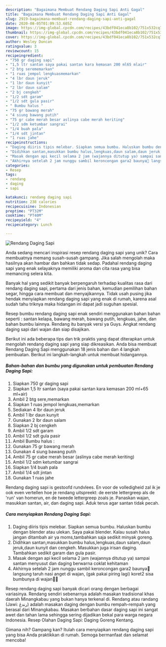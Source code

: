 ```yaml
---
description: "Bagaimana Membuat Rendang Daging Sapi Anti Gagal"
title: "Bagaimana Membuat Rendang Daging Sapi Anti Gagal"
slug: 2919-bagaimana-membuat-rendang-daging-sapi-anti-gagal
date: 2020-08-05T01:09:53.605Z
image: https://img-global.cpcdn.com/recipes/43bdf041eca8b102/751x532cq70/rendang-daging-sapi-foto-resep-utama.jpg
thumbnail: https://img-global.cpcdn.com/recipes/43bdf041eca8b102/751x532cq70/rendang-daging-sapi-foto-resep-utama.jpg
cover: https://img-global.cpcdn.com/recipes/43bdf041eca8b102/751x532cq70/rendang-daging-sapi-foto-resep-utama.jpg
author: Wesley Duncan
ratingvalue: 3
reviewcount: 15
recipeingredient:
- "750 gr daging sapi"
- "1,5 ltr santan saya pakai santan kara kemasan 200 ml65 mlair"
- "2 btg serememarkan"
- "1 ruas jempol lengkuasmemarkan"
- "4 lbr daun jeruk"
- "1 lbr daun kunyit"
- "2 lbr daun salam"
- "2 bj cengkeh"
- "1/2 sdt garam"
- "1/2 sdt gula pasir"
- " Bumbu halus "
- "75 gr bawang merah"
- "4 siung bawang putih"
- "75 gr cabe merah besar aslinya cabe merah keriting"
- "1/2 sdm ketumbar sangrai"
- "1/4 buah pala"
- "1/4 sdt jintan"
- "1 ruas jahe"
recipeinstructions:
- "Daging diiris tipis melebar. Siapkan semua bumbu. Haluskan bumbu dengan blender atau ulekan. Saya pakai blender. Kalau susah halus jangan ditambah air ya moms,tambahkan saja sedikit minyak goreng."
- "Didihkan santan,masukkan bumbu halus,lengkuas,daun salam,daun jeruk,daun kunyit dan cengkeh. Masukkan juga irisan daging. Tambahkan sedikit garam dan gula pasir."
- "Masak dengan api kecil selama 2 jam (wajannya ditutup ya) sampai santan menyusut dan daging berwarna coklat kehitaman"
- "Akhirnya setelah 2 jam nunggu sambil keroncongan gara2 baunya🤤 langsung taruh nasi anget di wajan, (gak pakai piring lagi) koret2 sisa bumbunya di wajan🤭😅"
categories:
- Resep
tags:
- rendang
- daging
- sapi

katakunci: rendang daging sapi 
nutrition: 238 calories
recipecuisine: Indonesian
preptime: "PT32M"
cooktime: "PT40M"
recipeyield: "4"
recipecategory: Lunch

---
```



![Rendang Daging Sapi](https://img-global.cpcdn.com/recipes/43bdf041eca8b102/751x532cq70/rendang-daging-sapi-foto-resep-utama.jpg)

Anda sedang mencari inspirasi resep rendang daging sapi yang unik? Cara membuatnya memang susah-susah gampang. Jika salah mengolah maka hasilnya akan hambar dan bahkan tidak sedap. Padahal rendang daging sapi yang enak selayaknya memiliki aroma dan cita rasa yang bisa memancing selera kita.

Banyak hal yang sedikit banyak berpengaruh terhadap kualitas rasa dari rendang daging sapi, pertama dari jenis bahan, kemudian pemilihan bahan segar, hingga cara membuat dan menyajikannya. Tidak usah pusing jika hendak menyiapkan rendang daging sapi yang enak di rumah, karena asal sudah tahu triknya maka hidangan ini dapat jadi suguhan spesial.

Resep bumbu rendang daging sapi enak sendiri menggunakan bahan bahan seperti : santan kelapa, bawang merah, bawang putih, lengkuas, jahe, dan bahan bumbu lainnya. Rendang itu banyak versi ya Guys. Angkat rendang daging sapi dari wajan dan siap disajikan.


Berikut ini ada beberapa tips dan trik praktis yang dapat diterapkan untuk mengolah rendang daging sapi yang siap dikreasikan. Anda bisa membuat Rendang Daging Sapi menggunakan 18 jenis bahan dan 4 langkah pembuatan. Berikut ini langkah-langkah untuk membuat hidangannya.

<!--inarticleads1-->

##### Bahan-bahan dan bumbu yang digunakan untuk pembuatan Rendang Daging Sapi:

1. Siapkan 750 gr daging sapi
1. Siapkan 1,5 ltr santan (saya pakai santan kara kemasan 200 ml+65 ml+air)
1. Ambil 2 btg sere,memarkan
1. Siapkan 1 ruas jempol lengkuas,memarkan
1. Sediakan 4 lbr daun jeruk
1. Ambil 1 lbr daun kunyit
1. Gunakan 2 lbr daun salam
1. Siapkan 2 bj cengkeh
1. Ambil 1/2 sdt garam
1. Ambil 1/2 sdt gula pasir
1. Ambil  Bumbu halus :
1. Gunakan 75 gr bawang merah
1. Gunakan 4 siung bawang putih
1. Ambil 75 gr cabe merah besar (aslinya cabe merah keriting)
1. Ambil 1/2 sdm ketumbar sangrai
1. Siapkan 1/4 buah pala
1. Ambil 1/4 sdt jintan
1. Gunakan 1 ruas jahe


Rendang daging sapi is gestoofd rundvlees. En voor de volledigheid zal ik je ook even vertellen hoe je rendang uitspreekt: de eerste lettergreep als de &#39;run&#39; van homerun, en de tweede lettergreep zoals je. Panaskan wajan, masukkan santan, air, dan daging sapi. Aduk terus agar santan tidak pecah. 

<!--inarticleads2-->

##### Cara menyiapkan Rendang Daging Sapi:

1. Daging diiris tipis melebar. Siapkan semua bumbu. Haluskan bumbu dengan blender atau ulekan. Saya pakai blender. Kalau susah halus jangan ditambah air ya moms,tambahkan saja sedikit minyak goreng.
1. Didihkan santan,masukkan bumbu halus,lengkuas,daun salam,daun jeruk,daun kunyit dan cengkeh. Masukkan juga irisan daging. Tambahkan sedikit garam dan gula pasir.
1. Masak dengan api kecil selama 2 jam (wajannya ditutup ya) sampai santan menyusut dan daging berwarna coklat kehitaman
1. Akhirnya setelah 2 jam nunggu sambil keroncongan gara2 baunya🤤 langsung taruh nasi anget di wajan, (gak pakai piring lagi) koret2 sisa bumbunya di wajan🤭😅


Resep rendang daging sapi banyak dicari orang dengan berbagai variasinya. Rendang sendiri sebenarnya adalah masakan tradisional khas daerah Minangkabau yang bukan hanya terkenal di. Rendang atau randang (Jawi: رندڠ) adalah masakan daging dengan bumbu rempah-rempah yang berasal dari Minangkabau. Masakan berbahan dasar daging sapi ini sangat awet dan tahan lama sehingga sering dijadikan bekal para warga negara Indonesia. Resep Olahan Daging Sapi: Daging Goreng Kentang. 

Gimana nih? Gampang kan? Itulah cara menyiapkan rendang daging sapi yang bisa Anda praktikkan di rumah. Semoga bermanfaat dan selamat mencoba!
